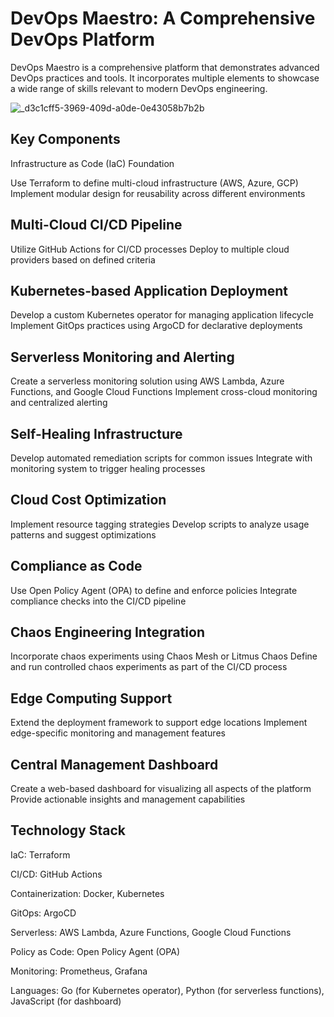 # DevOps Maestro: A Comprehensive DevOps Platform

DevOps Maestro is a comprehensive platform that demonstrates advanced DevOps practices and tools. It incorporates multiple elements to showcase a wide range of skills relevant to modern DevOps engineering.


![_d3c1cff5-3969-409d-a0de-0e43058b7b2b](https://github.com/user-attachments/assets/8bb73e01-e171-4124-af6e-35bcdbde06a1)



## Key Components

Infrastructure as Code (IaC) Foundation

Use Terraform to define multi-cloud infrastructure (AWS, Azure, GCP)
Implement modular design for reusability across different environments


## Multi-Cloud CI/CD Pipeline

Utilize GitHub Actions for CI/CD processes
Deploy to multiple cloud providers based on defined criteria


## Kubernetes-based Application Deployment

Develop a custom Kubernetes operator for managing application lifecycle
Implement GitOps practices using ArgoCD for declarative deployments


## Serverless Monitoring and Alerting

Create a serverless monitoring solution using AWS Lambda, Azure Functions, and Google Cloud Functions
Implement cross-cloud monitoring and centralized alerting


## Self-Healing Infrastructure

Develop automated remediation scripts for common issues
Integrate with monitoring system to trigger healing processes


## Cloud Cost Optimization

Implement resource tagging strategies
Develop scripts to analyze usage patterns and suggest optimizations


## Compliance as Code

Use Open Policy Agent (OPA) to define and enforce policies
Integrate compliance checks into the CI/CD pipeline


## Chaos Engineering Integration

Incorporate chaos experiments using Chaos Mesh or Litmus Chaos
Define and run controlled chaos experiments as part of the CI/CD process


## Edge Computing Support

Extend the deployment framework to support edge locations
Implement edge-specific monitoring and management features


## Central Management Dashboard

Create a web-based dashboard for visualizing all aspects of the platform
Provide actionable insights and management capabilities



## Technology Stack

IaC: Terraform

CI/CD: GitHub Actions

Containerization: Docker, Kubernetes

GitOps: ArgoCD

Serverless: AWS Lambda, Azure Functions, Google Cloud Functions

Policy as Code: Open Policy Agent (OPA)

Monitoring: Prometheus, Grafana

Languages: Go (for Kubernetes operator), Python (for serverless functions), JavaScript (for dashboard)
